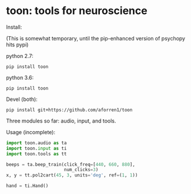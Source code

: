 toon: tools for neuroscience
============================

Install:

(This is somewhat temporary, until the pip-enhanced version of psychopy hits pypi)

python 2.7:
```shell
pip install toon
```

python 3.6:
```shell
pip install toon
```

Devel (both):
```shell
pip install git+https://github.com/aforren1/toon
```

Three modules so far: audio, input, and tools.

Usage (incomplete):

```python
import toon.audio as ta
import toon.input as ti
import toon.tools as tt

beeps = ta.beep_train(click_freq=[440, 660, 880],
                      num_clicks=3)
x, y = tt.pol2cart(45, 3, units='deg', ref=(1, 1))

hand = ti.Hand()
```
